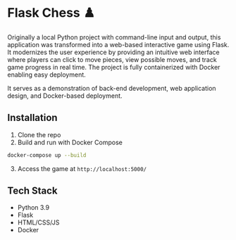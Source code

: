 # Flask Chess ♟️

Originally a local Python project with command-line input and output, this application was transformed into a web-based interactive game using Flask. It modernizes the user experience by providing an intuitive web interface where players can click to move pieces, view possible moves, and track game progress in real time. The project is fully containerized with Docker enabling easy deployment. 

It serves as a demonstration of back-end development, web application design, and Docker-based deployment.


## Installation
1. Clone the repo
2. Build and run with Docker Compose
```bash
docker-compose up --build
```
3. Access the game at `http://localhost:5000/`

## Tech Stack
- Python 3.9
- Flask
- HTML/CSS/JS
- Docker